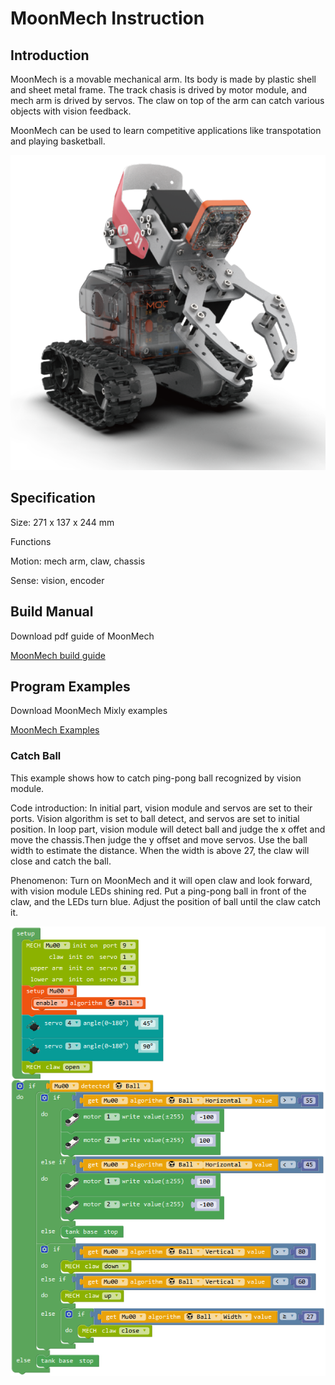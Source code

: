 # MoonMech Instruction

## Introduction

MoonMech is a movable mechanical arm. Its body is made by plastic shell and sheet metal frame. 
The track chasis is drived by motor module, and mech arm is drived by servos. The claw on top of the arm can catch various objects with vision feedback.

MoonMech can be used to learn competitive applications like transpotation and playing basketball.

![](./images/render_MoonMech.png)

## Specification

Size: 271 x 137 x 244 mm

Functions

Motion: mech arm, claw, chassis

Sense: vision, encoder

## Build Manual

Download pdf guide of MoonMech

[MoonMech build guide](https://github.com/mu-opensource/Morpx-docs-en/raw/master/MoonBot/MoonBot_Structure/docs/MoonMech_manual_en.pdf)

## Program Examples

Download MoonMech Mixly examples

[MoonMech Examples](https://github.com/mu-opensource/Morpx-docs-en/raw/master/MoonBot/MoonBot_Structure/sources/Mixly_example_MoonMech.zip)

### Catch Ball

This example shows how to catch ping-pong ball recognized by vision module.

Code introduction: In initial part, vision module and servos are set to their ports.
 Vision algorithm is set to ball detect, and servos are set to initial position.
 In loop part, vision module will detect ball and judge the x offet and move the chassis.Then judge the y offset and move servos.
Use the ball width to estimate the distance. When the width is above 27, the claw will close and catch the ball.

Phenomenon: Turn on MoonMech and it will open claw and look forward, with vision module LEDs shining red.
Put a ping-pong ball in front of the claw, and the LEDs turn blue. Adjust the position of ball until the claw catch it.

![](./images/Mixly_MoonMech_grab_ball.png)